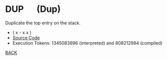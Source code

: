 # DUP &emsp; (Dup)
Duplicate the top entry on the stack.
* ( x - x x )
* [Source Code](../words/core/Dup.cs)
* Execution Tokens: 1345083896 (interpreted) and 808212984 (compiled)


[BACK](builtins.md#Dup)
